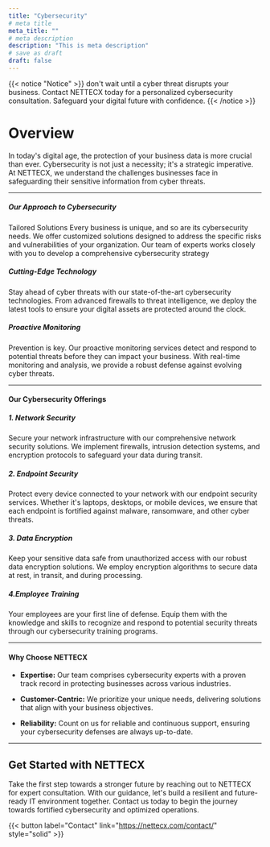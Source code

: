 ```yaml
---
title: "Cybersecurity"
# meta title
meta_title: ""
# meta description
description: "This is meta description"
# save as draft
draft: false
---
```

{{< notice "Notice" >}}
don't wait until a cyber threat disrupts your business. Contact NETTECX today for a personalized cybersecurity consultation. Safeguard your digital future with confidence.
{{< /notice >}}
# Overview

In today's digital age, the protection of your business data is more crucial than ever. Cybersecurity is not just a necessity; it's a strategic imperative. At NETTECX, we understand the challenges businesses face in safeguarding their sensitive information from cyber threats.

<hr>

##### Our Approach to Cybersecurity

 Tailored Solutions Every business is unique, and so are its cybersecurity needs. We offer customized solutions designed to address the specific risks and vulnerabilities of your organization. Our team of experts works closely with you to develop a comprehensive cybersecurity strategy


##### Cutting-Edge Technology

 Stay ahead of cyber threats with our state-of-the-art cybersecurity technologies. From advanced firewalls to threat intelligence, we deploy the latest tools to ensure your digital assets are protected around the clock.

##### Proactive Monitoring

Prevention is key. Our proactive monitoring services detect and respond to potential threats before they can impact your business. With real-time monitoring and analysis, we provide a robust defense against evolving cyber threats.

<hr>

#### Our Cybersecurity Offerings
##### 1. Network Security

Secure your network infrastructure with our comprehensive network security solutions. We implement firewalls, intrusion detection systems, and encryption protocols to safeguard your data during transit.

##### 2. Endpoint Security

Protect every device connected to your network with our endpoint security services. Whether it's laptops, desktops, or mobile devices, we ensure that each endpoint is fortified against malware, ransomware, and other cyber threats.

##### 3. Data Encryption

Keep your sensitive data safe from unauthorized access with our robust data encryption solutions. We employ encryption algorithms to secure data at rest, in transit, and during processing.

##### 4.Employee Training

Your employees are your first line of defense. Equip them with the knowledge and skills to recognize and respond to potential security threats through our cybersecurity training programs.

<hr>

#### Why Choose NETTECX
* **Expertise:** Our team comprises cybersecurity experts with a proven track record in protecting businesses across various industries.

* **Customer-Centric:** We prioritize your unique needs, delivering solutions that align with your business objectives.

* **Reliability:** Count on us for reliable and continuous support, ensuring your cybersecurity defenses are always up-to-date.

<hr>

## Get Started with NETTECX

Take the first step towards a stronger future by reaching out to NETTECX for expert consultation. With our guidance, let's build a resilient and future-ready IT environment together. Contact us today to begin the journey towards fortified cybersecurity and optimized operations.

{{< button label="Contact" link="https://nettecx.com/contact/" style="solid" >}}
